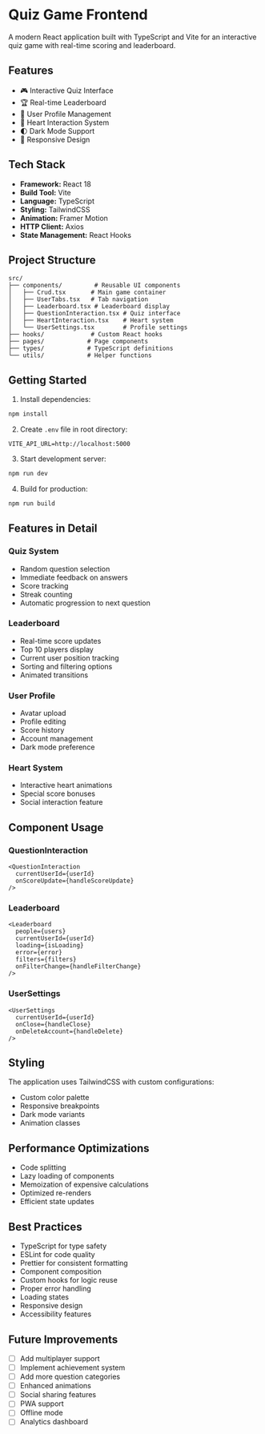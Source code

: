 # Quiz Game Frontend

A modern React application built with TypeScript and Vite for an interactive quiz game with real-time scoring and leaderboard.

## Features

- 🎮 Interactive Quiz Interface
- 🏆 Real-time Leaderboard
- 👤 User Profile Management
- 💖 Heart Interaction System
- 🌓 Dark Mode Support
- 📱 Responsive Design

## Tech Stack

- **Framework:** React 18
- **Build Tool:** Vite
- **Language:** TypeScript
- **Styling:** TailwindCSS
- **Animation:** Framer Motion
- **HTTP Client:** Axios
- **State Management:** React Hooks

## Project Structure

```
src/
├── components/         # Reusable UI components
│   ├── Crud.tsx       # Main game container
│   ├── UserTabs.tsx   # Tab navigation
│   ├── Leaderboard.tsx # Leaderboard display
│   ├── QuestionInteraction.tsx # Quiz interface
│   ├── HeartInteraction.tsx    # Heart system
│   └── UserSettings.tsx        # Profile settings
├── hooks/             # Custom React hooks
├── pages/            # Page components
├── types/            # TypeScript definitions
└── utils/            # Helper functions
```

## Getting Started

1. Install dependencies:
```bash
npm install
```

2. Create `.env` file in root directory:
```env
VITE_API_URL=http://localhost:5000
```

3. Start development server:
```bash
npm run dev
```

4. Build for production:
```bash
npm run build
```

## Features in Detail

### Quiz System
- Random question selection
- Immediate feedback on answers
- Score tracking
- Streak counting
- Automatic progression to next question

### Leaderboard
- Real-time score updates
- Top 10 players display
- Current user position tracking
- Sorting and filtering options
- Animated transitions

### User Profile
- Avatar upload
- Profile editing
- Score history
- Account management
- Dark mode preference

### Heart System
- Interactive heart animations
- Special score bonuses
- Social interaction feature

## Component Usage

### QuestionInteraction
```tsx
<QuestionInteraction
  currentUserId={userId}
  onScoreUpdate={handleScoreUpdate}
/>
```

### Leaderboard
```tsx
<Leaderboard
  people={users}
  currentUserId={userId}
  loading={isLoading}
  error={error}
  filters={filters}
  onFilterChange={handleFilterChange}
/>
```

### UserSettings
```tsx
<UserSettings
  currentUserId={userId}
  onClose={handleClose}
  onDeleteAccount={handleDelete}
/>
```

## Styling

The application uses TailwindCSS with custom configurations:
- Custom color palette
- Responsive breakpoints
- Dark mode variants
- Animation classes

## Performance Optimizations

- Code splitting
- Lazy loading of components
- Memoization of expensive calculations
- Optimized re-renders
- Efficient state updates

## Best Practices

- TypeScript for type safety
- ESLint for code quality
- Prettier for consistent formatting
- Component composition
- Custom hooks for logic reuse
- Proper error handling
- Loading states
- Responsive design
- Accessibility features

## Future Improvements

- [ ] Add multiplayer support
- [ ] Implement achievement system
- [ ] Add more question categories
- [ ] Enhanced animations
- [ ] Social sharing features
- [ ] PWA support
- [ ] Offline mode
- [ ] Analytics dashboard
